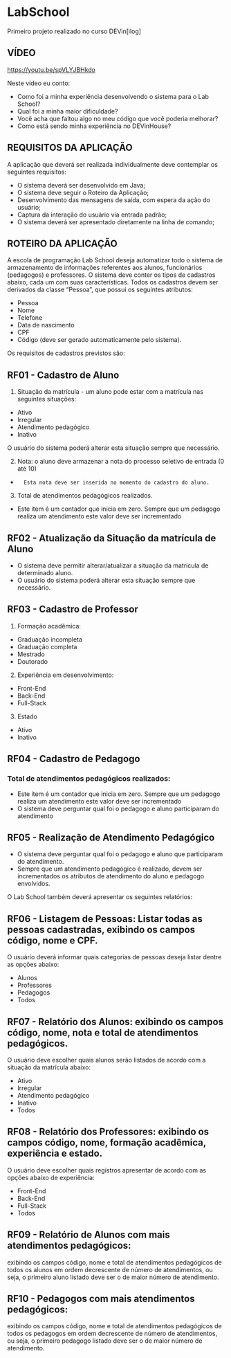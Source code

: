 # LabSchool
Primeiro projeto realizado no curso DEVin[ilog]

##  VÍDEO

https://youtu.be/spVLYJBHkdo

Neste vídeo eu conto:
-	Como foi a minha experiência desenvolvendo o sistema para o Lab School?
-	Qual foi a minha maior dificuldade?
-	Você acha que faltou algo no meu código que você poderia melhorar?
-	Como está sendo minha experiência no DEVinHouse?


## REQUISITOS DA APLICAÇÃO
A aplicação que deverá ser realizada individualmente deve contemplar os seguintes requisitos:
-	O sistema deverá ser desenvolvido em Java;
-	O sistema deve seguir o Roteiro da Aplicação;
-	Desenvolvimento das mensagens de saída, com espera da ação do usuário;
-	Captura da interação do usuário via entrada padrão;
-	O sistema deverá ser apresentado diretamente na linha de comando;

## ROTEIRO DA APLICAÇÃO

A escola de programação Lab School deseja automatizar todo o sistema de armazenamento de informações referentes aos alunos, funcionários (pedagogos) e professores. 
O sistema deve conter os tipos de cadastros abaixo, cada um com suas características. 
Todos os cadastros devem ser derivados da classe “Pessoa”, que possui os seguintes atributos:

-	Pessoa
-	Nome
-	Telefone
-	Data de nascimento
-	CPF
-	Código  (deve ser gerado automaticamente pelo sistema).

Os requisitos de cadastros previstos são:

##	RF01 - Cadastro de Aluno

1.	Situação da matrícula - um aluno pode estar com a matrícula nas seguintes situações:
-	Ativo
-	Irregular
-	Atendimento pedagógico
-	Inativo

O usuário do sistema poderá alterar esta situação sempre que necessário.

2.	Nota: o aluno deve armazenar a nota do processo seletivo de entrada (0 até 10)
-       Esta nota deve ser inserida no momento do cadastro do aluno.

3.	Total de atendimentos pedagógicos realizados.
-	Este item é um contador que inicia em zero. Sempre que um pedagogo realiza um atendimento este valor deve ser incrementado

##	RF02 - Atualização da Situação da matrícula de Aluno
-	O sistema deve permitir alterar/atualizar a situação da matrícula de determinado aluno.
-	O usuário do sistema poderá alterar esta situação sempre que necessário.

##	RF03 - Cadastro de Professor

1.	Formação acadêmica:
-	Graduação incompleta
-	Graduação completa
-	Mestrado
-	Doutorado
2.	Experiência em desenvolvimento:
-	Front-End
-	Back-End
-	Full-Stack
3.	Estado
-	Ativo
-	Inativo

##	RF04 - Cadastro de Pedagogo
###	Total de atendimentos pedagógicos realizados:
-	Este item é um contador que inicia em zero. Sempre que um pedagogo realiza um atendimento este valor deve ser incrementado
-	O sistema deve perguntar qual foi o pedagogo e aluno participaram do atendimento

##	RF05 - Realização de Atendimento Pedagógico
-	O sistema deve perguntar qual foi o pedagogo e aluno que participaram do atendimento.
-	Sempre que um atendimento pedagógico é realizado, devem ser incrementados os atributos de atendimento do aluno e pedagogo envolvidos.

O Lab School também deverá apresentar os seguintes relatórios:

##	RF06 - Listagem de Pessoas: Listar todas as pessoas cadastradas, exibindo os campos código, nome e CPF. 
O usuário deverá informar quais categorias de pessoas deseja listar dentre as opções abaixo: 
-	Alunos
-	Professores
-	Pedagogos
-	Todos

##	RF07 - Relatório dos Alunos: exibindo os campos código, nome, nota e total de atendimentos pedagógicos. 
O usuário deve escolher quais alunos serão listados de acordo com a situação da matrícula abaixo:
-	Ativo
-	Irregular
-	Atendimento pedagógico
-	Inativo
-	Todos

##	RF08 - Relatório dos Professores: exibindo os campos código, nome, formação acadêmica, experiência e estado.
O usuário deve escolher quais registros apresentar de acordo com as opções abaixo de experiência:
-	Front-End
-	Back-End
-	Full-Stack
-	Todos

##	RF09 - Relatório de Alunos com mais atendimentos pedagógicos:
exibindo os campos código, nome e total de atendimentos pedagógicos de todos os alunos em ordem decrescente de número de atendimentos, ou seja, o primeiro aluno listado deve ser o de maior número de atendimento. 

##	RF10 - Pedagogos com mais atendimentos pedagógicos:
exibindo os campos código, nome e total de atendimentos pedagógicos de todos os pedagogos em ordem decrescente de número de atendimentos, ou seja, o primeiro pedagogo listado deve ser o de maior número de atendimento. 

